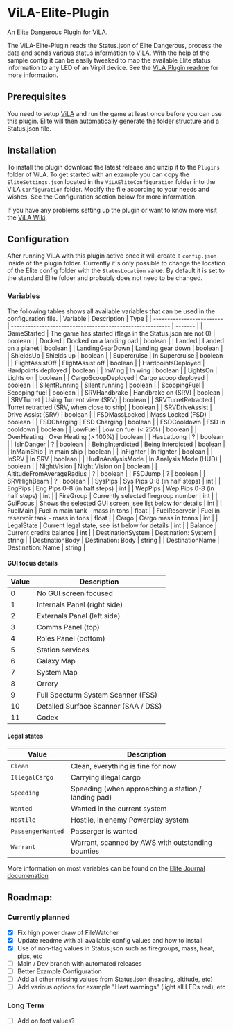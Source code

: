 # ViLA-Elite-Plugin
An Elite Dangerous Plugin for ViLA.

The ViLA-Elite-Plugin reads the Status.json of Elite Dangerous, process the data and sends various status information to ViLA. With the help of the sample config it can be easily tweaked to map the available Elite status information to any LED of an Virpil device. See the [ViLA Plugin readme](https://github.com/charliefoxtwo/ViLA) for more information.

## Prerequisites

You need to setup [ViLA](https://github.com/charliefoxtwo/ViLA) and run the game at least once before you can use this plugin. Elite will then automatically generate the folder structure and a Status.json file.

## Installation

To install the plugin download the latest release and unzip it to the `Plugins` folder of ViLA. To get started with an example you can copy the `EliteSettings.json` located in the `ViLAEliteConfiguration` folder into the ViLA `Configuration` folder. Modify the file according to your needs and wishes. See the Configuration section below for more information.

If you have any problems setting up the plugin or want to know more visit the [ViLA Wiki](https://github.com/charliefoxtwo/ViLA/wiki/Plugins).

## Configuration

After running ViLA with this plugin active once it will create a `config.json` inside of the plugin folder. Currently it's only possible to change the location of the Elite config folder with the `StatusLocation` value. By default it is set to the standard Elite folder and probably does not need to be changed.

### Variables

The following tables shows all available variables that can be used in the configuration file.
| Variable                  | Description                                               | Type    |
| ------------------------- | --------------------------------------------------------- | ------- |
| GameStarted               | The game has started (flags in the Status.json are not 0) | boolean |
| Docked                    | Docked on a landing pad                                   | boolean |
| Landed                    | Landed on a planet                                        | boolean |
| LandingGearDown           | Landing gear down                                         | boolean |
| ShieldsUp                 | Shields up                                                | boolean |
| Supercruise               | In  Supercruise                                           | boolean |
| FlightAssistOff           | FlightAssist off                                          | boolean |
| HardpointsDeployed        | Hardpoints deployed                                       | boolean |
| InWing                    | In wing                                                   | boolean |
| LightsOn                  | Lights on                                                 | boolean |
| CargoScoopDeployed        | Cargo scoop deployed                                      | boolean |
| SilentRunning             | Silent running                                            | boolean |
| ScoopingFuel              | Scooping fuel                                             | boolean |
| SRVHandbrake              | Handbrake on (SRV)                                        | boolean |
| SRVTurret                 | Using Turrent view (SRV)                                  | boolean |
| SRVTurretRetracted        | Turret retracted (SRV, when close to ship)                | boolean |
| SRVDriveAssist            | Drive Assist (SRV)                                        | boolean |
| FSDMassLocked             | Mass Locked (FSD)                                         | boolean |
| FSDCharging               | FSD Charging                                              | boolean |
| FSDCooldown               | FSD in cooldown                                           | boolean |
| LowFuel                   | Low on fuel (< 25%)                                       | boolean |
| OverHeating               | Over Heating (> 100%)                                     | boolean |
| HasLatLong                | ?                                                         | boolean |
| IsInDanger                | ?                                                         | boolean |
| BeingInterdicted          | Being interdicted                                         | boolean |
| InMainShip                | In main ship                                              | boolean |
| InFighter                 | In fighter                                                | boolean |
| InSRV                     | In SRV                                                    | boolean |
| HudInAnalysisMode         | In Analysis Mode (HUD)                                    | boolean |
| NightVision               | Night Vision on                                           | boolean |
| AltitudeFromAverageRadius | ?                                                         | boolean |
| FSDJump                   | ?                                                         | boolean |
| SRVHighBeam               | ?                                                         | boolean |
| SysPips                   | Sys Pips 0-8 (in half steps)                              | int     |
| EngPips                   | Eng Pips 0-8 (in half steps)                              | int     |
| WepPips                   | Wep Pips 0-8 (in half steps)                              | int     |
| FireGroup                 | Currently selected firegroup number                       | int     |
| GuiFocus                  | Shows the selected GUI screen, see list below for details | int     |
| FuelMain                  | Fuel in main tank - mass in tons                          | float   |
| FuelReservoir             | Fuel in reservoir tank - mass in tons                     | float   |
| Cargo                     | Cargo mass in tonns                                       | int     |
| LegalState                | Current legal state, see list below for details           | int     |
| Balance                   | Current credits balance                                   | int     |
| DestinationSystem         | Destination: System                                       | string  |
| DestinationBody           | Destination: Body                                         | string  |
| DestinationName           | Destination: Name                                         | string  |


#### GUI focus details

| Value | Description                          |
| ----- | ------------------------------------ |
| 0     | No GUI screen focused                |
| 1     | Internals Panel (right side)         |
| 2     | Externals Panel (left side)          |
| 3     | Comms Panel (top)                    |
| 4     | Roles Panel (bottom)                 |
| 5     | Station services                     |
| 6     | Galaxy Map                           |
| 7     | System Map                           |
| 8     | Orrery                               |
| 9     | Full Specturm System Scanner (FSS)   |
| 10    | Detailed Surface Scanner (SAA / DSS) |
| 11    | Codex                                |

#### Legal states


| Value             | Description                                         |
| ----------------- | --------------------------------------------------- |
| `Clean`           | Clean, everything is fine for now                   |
| `IllegalCargo`    | Carrying illegal cargo                              |
| `Speeding`        | Speeding (when approaching a station / landing pad) |
| `Wanted`          | Wanted in the current system                        |
| `Hostile`         | Hostile, in enemy Powerplay system                  |
| `PassengerWanted` | Passerger is wanted                                 |
| `Warrant`         | Warrant, scanned by AWS with outstanding bounties   |



More information on most variables can be found on the [Elite Journal documenation](https://elite-journal.readthedocs.io/en/latest/Status%20File/#status-file)

## Roadmap:

### Currently planned

- [x] Fix high power draw of FileWatcher
- [x] Update readme with all available config values and how to install
- [x] Use of non-flag values in Status.json such as firegroups, mass, heat, pips, etc
- [ ] Main / Dev branch with automated releases
- [ ] Better Example Configuration
- [ ] Add all other missing values from Status.json (heading, altitude, etc)
- [ ] Add various options for example "Heat warnings" (light all LEDs red), etc

### Long Term

- [ ] Add on foot values?
